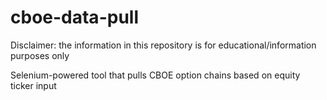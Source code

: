 # cboe-data-pull

Disclaimer: the information in this repository is for educational/information purposes only

Selenium-powered tool that pulls CBOE option chains based on equity ticker input
